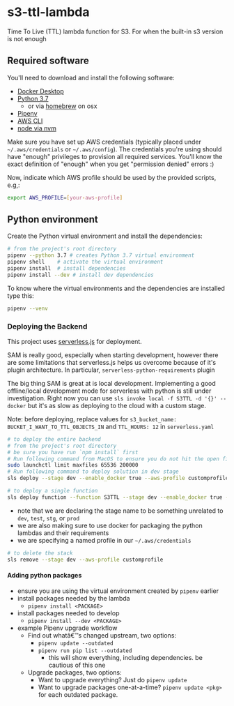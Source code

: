 # s3-ttl-lambda
Time To Live (TTL) lambda function for S3. For when the built-in s3 version is not enough

## Required software

You'll need to download and install the following software:

* [Docker Desktop](https://www.docker.com/products/docker-desktop)
* [Python 3.7](https://www.python.org/downloads/)
    * or via [homebrew](https://homebrew.sh) on osx
* [Pipenv](https://pypi.org/project/pipenv/)
* [AWS CLI](https://aws.amazon.com/cli/)
* [node via nvm](https://github.com/nvm-sh/nvm/blob/master/README.md)

Make sure you have set up AWS credentials (typically placed under `~/.aws/credentials` or `~/.aws/config`). The credentials you're using should have "enough" privileges to provision all required services. You'll know the exact definition of "enough" when you get "permission denied" errors :)

Now, indicate which AWS profile should be used by the provided scripts, e.g,:

```bash
export AWS_PROFILE=[your-aws-profile]
```

## Python environment

Create the Python virtual environment and install the dependencies:

```bash
# from the project's root directory
pipenv --python 3.7 # creates Python 3.7 virtual environment
pipenv shell    # activate the virtual environment
pipenv install  # install dependencies
pipenv install --dev # install dev dependencies
```

To know where the virtual environments and the dependencies are installed type this:

```bash
pipenv --venv
```

### Deploying the Backend

This project uses [serverless.js](https://serverless.com/) for deployment.

SAM is really good, especially when starting development, however there are some limitations that serverless.js helps us overcome because of it's plugin architecture. In particular, `serverless-python-requirements` plugin

The big thing SAM is great at is local development. Implementing a good offline/local development mode for serverless with python is still under investigation. Right now you can use `sls invoke local -f S3TTL -d '{}' --docker` but it's as slow as deploying to the cloud with a custom stage.

Note: before deploying, replace values for `s3_bucket_name: BUCKET_I_WANT_TO_TTL_OBJECTS_IN` and `TTL_HOURS: 12` in `serverless.yaml`
```bash
# to deploy the entire backend
# from the project's root directory
# be sure you have run `npm install` first
# Run following command from MacOS to ensure you do not hit the open file limit.
sudo launchctl limit maxfiles 65536 200000
# Run following command to deploy solution in dev stage
sls deploy --stage dev --enable_docker true --aws-profile customprofile
```

```bash
# to deploy a single function
sls deploy function --function S3TTL --stage dev --enable_docker true --aws-profile customprofile
```

- note that we are declaring the stage name to be something unrelated to `dev`, `test`, `stg`, or `prod`
- we are also making sure to use docker for packaging the python lambdas and their requirements
- we are specifying a named profile in our `~/.aws/credentials`

```bash
# to delete the stack
sls remove --stage dev --aws-profile customprofile
```

#### Adding python packages ####

- ensure you are using the virtual environment created by `pipenv` earlier
- install packages needed by the lambda
    - `pipenv install <PACKAGE>`
- install packages needed to develop
    - `pipenv install --dev <PACKAGE>`
- example Pipenv upgrade workflow
    - Find out whatâ€™s changed upstream, two options:
        - `pipenv update --outdated`
        - `pipenv run pip list --outdated`
            - this will show everything, including dependencies. be cautious of this one
    - Upgrade packages, two options:
        - Want to upgrade everything? Just do `pipenv update`
        - Want to upgrade packages one-at-a-time? `pipenv update <pkg>` for each outdated package.
